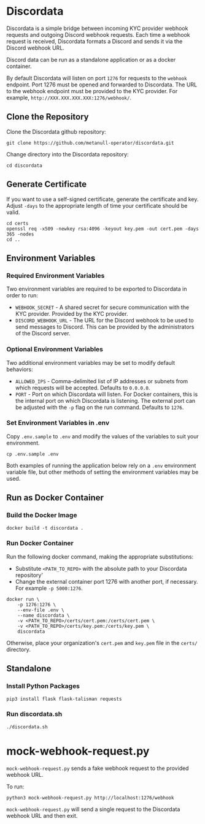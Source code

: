 # Discordata
Discordata is a simple bridge between incoming KYC provider webhook
requests and outgoing Discord webhook requests. Each time a
webhook request is received, Discordata formats a Discord
and sends it via the Discord webhook URL.

Discord data can be run as a standalone application or as a
docker container. 

By default Discordata will listen on port `1276` for requests
to the `webhook` endpoint. Port 1276 must be opened and forwarded
to Discordata. The URL to the webhook endpoint must be provided to
the KYC provider. For example, `http://XXX.XXX.XXX.XXX:1276/webhook/`.

## Clone the Repository

Clone the Discordata github repository:

```console
git clone https://github.com/metanull-operator/discordata.git
```

Change directory into the Discordata repository:

```console
cd discordata
```

## Generate Certificate

If you want to use a self-signed certificate, generate the certificate and key.
Adjust `-days` to the appropriate length of time your certificate should be valid.

```console
cd certs
openssl req -x509 -newkey rsa:4096 -keyout key.pem -out cert.pem -days 365 -nodes
cd ..
```

## Environment Variables

### Required Environment Variables

Two environment variables are required to be exported to Discordata in order to run:

- `WEBHOOK_SECRET` - A shared secret for secure
  communication with the KYC provider. Provided by the KYC provider.
- `DISCORD_WEBHOOK_URL` - The URL for the Discord webhook to be 
  used to send messages to Discord. This can be provided by the
  administrators of the Discord server.

### Optional Environment Variables

Two additional environment variables may be set to modify default behaviors:

- `ALLOWED_IPS` - Comma-delimited list of IP addresses or subnets
  from which requests will be accepted. Defaults to `0.0.0.0`.
- `PORT` - Port on which Discordata will listen. For Docker containers,
  this is the internal port on which Discordata is listening. The
  external port can be adjusted with the `-p` flag on the run
  command. Defaults to `1276`.

### Set Environment Variables in .env

Copy `.env.sample` to `.env` and modify the values of the variables to 
suit your environment.

```console
cp .env.sample .env
```

Both examples of running the application below rely on
a `.env` environment variable file, but other methods of setting
the environment variables may be used.

## Run as Docker Container

### Build the Docker Image

```console
docker build -t discordata .
```

### Run Docker Container

Run the following docker command, making the appropriate substitutions:

- Substitute `<PATH_TO_REPO>` with the absolute path to your Discordata repository'
- Change the external container port 1276 with another port, if necessary.
  For example `-p 5000:1276`.

```console
docker run \
    -p 1276:1276 \
    --env-file .env \
    --name discordata \
    -v <PATH_TO_REPO>/certs/cert.pem:/certs/cert.pem \
    -v <PATH_TO_REPO>/certs/key.pem:/certs/key.pem \
    discordata
```

Otherwise, place your organization's `cert.pem` and `key.pem` file in the `certs/` directory.

## Standalone

### Install Python Packages

```console
pip3 install flask flask-talisman requests
```

### Run discordata.sh

```console
./discordata.sh
```

# mock-webhook-request.py

`mock-webhook-request.py` sends a fake webhook request to the
provided webhook URL.

To run:

```console
python3 mock-webhook-request.py http://localhost:1276/webhook
```

`mock-webhook-request.py` will send a single request to the Discordata webhook
URL and then exit.